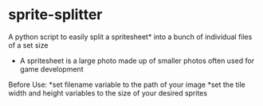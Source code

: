 # sprite-splitter

A python script to easily split a spritesheet* into a bunch of individual files of a set size

* A spritesheet is a large photo made up of smaller photos often used for game development


Before Use:
  *set filename variable to the path of your image
  *set the tile width and height variables to the size of your desired sprites
  
